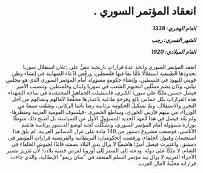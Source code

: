 <h1 dir="rtl">انعقاد المؤتمر السوري .</h1>

<h5 dir="rtl">العام الهجري:  1338

الشهر القمري: رجب

العام الميلادي: 1920</h5>

<p dir="rtl">انعقد المؤتمر السوري واتخذ عدةَ قراراتٍ تاريخية تنصُّ على إعلان استقلال سوريا بحدودها الطبيعية استقلالًا تامًّا بما فيها فلسطين، ورفْض ادِّعاء الصهاينة في إنشاء وطن قومي لليهود في فلسطين، وإنشاء حكومةٍ مسؤولة أمام المؤتمر السوري الذي هو مجلس نيابي، وكان يضم ممثِّلين انتخبهم الشعب في سوريا ولبنان وفلسطين. وتنصيب الأمير فيصل حسين ملكًا على سوريا الكبرى، فاستقبلت الجماهيرُ المحتشدة في ساحة الشهداء هذه القراراتِ بكل حماس بالغ وفرحةٍ طاغية باعتبارها محقِّقةً لآمالهم ونضالِهم من أجل التحرر والاستقلال. وتمَّ تشكيلُ الحكومة برئاسة رضا باشا الركابي، وضَمَّت سبعةً من الوزراء، من بينهم فارس الخوري، وساطع الحصري -فيلسوف القومية العربية ومنظِّرها- ولم يَعُد فيصل في هذا العهد الجديد المسؤولَ الأول عن السياسة، بل أصبح ذلك منوطًا بوزارة مسؤولة أمام المؤتمر السوري، وتشكَّلت لجنة لوضع الدستور برئاسة هاشم الأتاسي، فوضعت مشروعَ دستور من 148 مادة على غرار الدساتير العربية. لم يلقَ هذا استحسانَ وقبول الحلفاء، ورفضت الحكومتان: البريطانية والفرنسية قراراتِ المؤتمر في دمشق، واعتبرت فيصل أميرًا هاشميًّا لا يزال يدير البلاد بصفته قائدًا لجيوش الحلفاء في الشام، لا ملكًا على دولة. ودعته إلى السفر إلى أوروبا لعرض قضية بلاده؛ لأن تقريرَ مصير الأجزاء العربية لا يزال بيد مؤتمر السلم المنعقد في "سان ريمو" الإيطالية، والذي جاءت قراراته مخيِّبةً لآمال العرب.</p></br>
